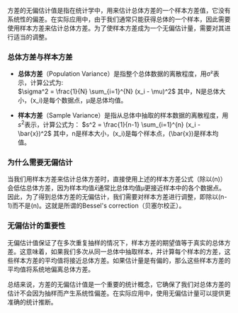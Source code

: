 方差的无偏估计值是指在统计学中，用来估计总体方差的一个样本方差值，它没有系统性的偏差。在实际应用中，由于我们通常只能获得总体的一个样本，因此需要使用样本方差来估计总体方差。为了使样本方差成为一个无偏估计量，需要对其进行适当的调整。

### 总体方差与样本方差

- **总体方差**（Population Variance）是指整个总体数据的离散程度，用σ²表示，计算公式为:  
	$\sigma^2 = \frac{1}{N} \sum_{i=1}^{N} (x_i - \mu)^2$
  其中，N是总体大小，\(x_i\)是每个数据点，μ是总体均值。

- **样本方差**（Sample Variance）是指从总体中抽取的样本数据的离散程度，用$s^2$表示，计算公式为：
	$s^2 = \frac{1}{n-1} \sum_{i=1}^{n} (x_i - \bar{x})^2$
  其中，n是样本大小，\(x_i\)是每个样本点，\(\bar{x}\)是样本均值。

### 为什么需要无偏估计

当我们用样本方差来估计总体方差时，直接使用上述的样本方差公式（除以\(n\)）会低估总体方差，因为样本均值$\bar{x}$通常比总体均值μ更接近样本中的各个数据点。因此，为了得到总体方差的无偏估计，我们需要对样本方差进行调整，即除以\(n-1\)而不是\(n\)。这就是所谓的Bessel's correction（贝塞尔校正）。

### 无偏估计的重要性

无偏估计值保证了在多次重复抽样的情况下，样本方差的期望值等于真实的总体方差。这意味着，如果我们多次从同一总体中抽取样本，并计算每个样本的方差，这些样本方差的平均值将接近总体方差。如果估计量是有偏的，那么这些样本方差的平均值将系统地偏离总体方差。

总结来说，方差的无偏估计值是一个重要的统计概念，它确保了我们对总体方差的估计不会因为抽样而产生系统性偏差。在实际应用中，使用无偏估计量可以提供更准确的统计推断。
